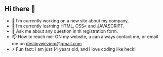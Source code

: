 ## Hi there 👋
- 🔭 I’m currently working on a new site about my company,
- 🌱 I’m currently learning HTML, CSS< and JAVASCRIPT.
- 💬 Ask me about any question in th registration form.
- 📫 How to reach me: ON my website, u can always contact me, or email me on destinyejeziem@gmail.com 
- ⚡ Fun fact: I am just 14 years old, and i love coding like heck!
